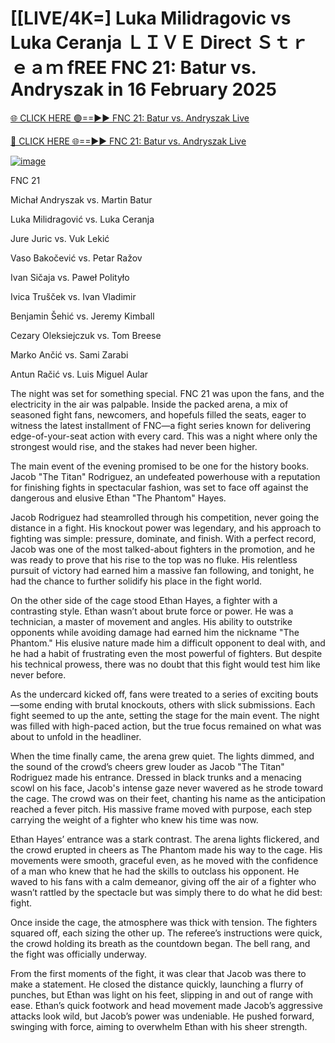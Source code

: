 # [[LIVE/4K=] Luka Milidragovic vs Luka Ceranja ＬＩＶＥ Direct Ｓｔｒｅａｍ fREE  FNC 21: Batur vs. Andryszak in 16 February 2025
[🌐 CLICK HERE 🟢==►► FNC 21: Batur vs. Andryszak Live](https://livesportslab.com/FNC-21)

[🔴 CLICK HERE 🌐==►► FNC 21: Batur vs. Andryszak Live](https://livesportslab.com/FNC-21)

[![image](https://github.com/user-attachments/assets/d2961ed1-2865-40e9-8d45-f7866fee07e3)](https://livesportslab.com/FNC-21)

FNC 21

Michał Andryszak vs. Martin Batur

Luka Milidragović vs. Luka Ceranja

Jure Juric vs. Vuk Lekić

Vaso Bakočević vs. Petar Ražov

Ivan Sičaja vs. Paweł Polityło

Ivica Trušček vs. Ivan Vladimir

Benjamin Šehić vs. Jeremy Kimball

Cezary Oleksiejczuk vs. Tom Breese

Marko Ančić vs. Sami Zarabi

Antun Račić vs. Luis Miguel Aular

The night was set for something special. FNC 21 was upon the fans, and the electricity in the air was palpable. Inside the packed arena, a mix of seasoned fight fans, newcomers, and hopefuls filled the seats, eager to witness the latest installment of FNC—a fight series known for delivering edge-of-your-seat action with every card. This was a night where only the strongest would rise, and the stakes had never been higher.

The main event of the evening promised to be one for the history books. Jacob "The Titan" Rodriguez, an undefeated powerhouse with a reputation for finishing fights in spectacular fashion, was set to face off against the dangerous and elusive Ethan "The Phantom" Hayes.

Jacob Rodriguez had steamrolled through his competition, never going the distance in a fight. His knockout power was legendary, and his approach to fighting was simple: pressure, dominate, and finish. With a perfect record, Jacob was one of the most talked-about fighters in the promotion, and he was ready to prove that his rise to the top was no fluke. His relentless pursuit of victory had earned him a massive fan following, and tonight, he had the chance to further solidify his place in the fight world.

On the other side of the cage stood Ethan Hayes, a fighter with a contrasting style. Ethan wasn’t about brute force or power. He was a technician, a master of movement and angles. His ability to outstrike opponents while avoiding damage had earned him the nickname "The Phantom." His elusive nature made him a difficult opponent to deal with, and he had a habit of frustrating even the most powerful of fighters. But despite his technical prowess, there was no doubt that this fight would test him like never before.

As the undercard kicked off, fans were treated to a series of exciting bouts—some ending with brutal knockouts, others with slick submissions. Each fight seemed to up the ante, setting the stage for the main event. The night was filled with high-paced action, but the true focus remained on what was about to unfold in the headliner.

When the time finally came, the arena grew quiet. The lights dimmed, and the sound of the crowd’s cheers grew louder as Jacob "The Titan" Rodriguez made his entrance. Dressed in black trunks and a menacing scowl on his face, Jacob's intense gaze never wavered as he strode toward the cage. The crowd was on their feet, chanting his name as the anticipation reached a fever pitch. His massive frame moved with purpose, each step carrying the weight of a fighter who knew his time was now.

Ethan Hayes’ entrance was a stark contrast. The arena lights flickered, and the crowd erupted in cheers as The Phantom made his way to the cage. His movements were smooth, graceful even, as he moved with the confidence of a man who knew that he had the skills to outclass his opponent. He waved to his fans with a calm demeanor, giving off the air of a fighter who wasn’t rattled by the spectacle but was simply there to do what he did best: fight.

Once inside the cage, the atmosphere was thick with tension. The fighters squared off, each sizing the other up. The referee’s instructions were quick, the crowd holding its breath as the countdown began. The bell rang, and the fight was officially underway.

From the first moments of the fight, it was clear that Jacob was there to make a statement. He closed the distance quickly, launching a flurry of punches, but Ethan was light on his feet, slipping in and out of range with ease. Ethan’s quick footwork and head movement made Jacob’s aggressive attacks look wild, but Jacob’s power was undeniable. He pushed forward, swinging with force, aiming to overwhelm Ethan with his sheer strength.
